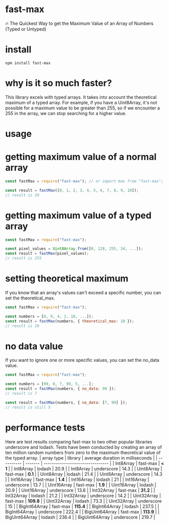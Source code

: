 # fast-max
:fire: The Quickest Way to get the Maximum Value of an Array of Numbers (Typed or Untyped)

# install
```
npm install fast-max
```

# why is it so much faster?
This library excels with typed arrays.  It takes into account the theoretical maximum of a typed array.
For example, if you have a  Uint8Array, it's not possible for a maximum value to be greater than 255,
so if we encounter a 255 in the array, we can stop searching for a higher value.

# usage
# getting maximum value of a normal array
```javascript
const fastMax = require("fast-max"); // or import max from "fast-max";

const result = fastMax([0, 1, 2, 3, 4, 5, 6, 7, 8, 9, 10]);
// result is 10
```

# getting maximum value of a typed array
```javascript
const fastMax = require("fast-max");

const pixel_values = Uint8Array.from([0, 128, 255, 34, ...]);
const result = fastMax(pixel_values);
// result is 255
```

# setting theoretical maximum
If you know that an array's values can't exceed a specific number,
you can set the theoretical_max.
```javascript
const fastMax = require("fast-max");

const numbers = [0, 9, 4, 2, 10, ...]);
const result = fastMax(numbers, { theoretical_max: 10 });
// result is 10
```

# no data value
If you want to ignore one or more specific values, you can set the no_data value.
```javascript
const fastMax = require("fast-max");

const numbers = [99, 0, 7, 99, 5, ...];
const result = fastMax(numbers, { no_data: 99 });
// result is 7

const result = fastMax(numbers, { no_data: [7, 99] });
// result is still 5
```

# performance tests
Here are test results comparing fast-max to two other popular libraries underscore and lodash.
Tests have been conducted by creating an array of ten million random numbers from zero to the maximum
theoretical value of the typed array.
| array type | library | average duration in milliseconds |
| ---------- | ------- | -------------------------------- |
| Int8Array | fast-max | **< 1** | 
| Int8Array | lodash | 20.9 | 
| Int8Array | underscore | 14.3 | 
| Uint8Array | fast-max | **0.1** | 
| Uint8Array | lodash | 21.4 | 
| Uint8Array | underscore | 14.3 | 
| Int16Array | fast-max | **1.4** | 
| Int16Array | lodash | 21 | 
| Int16Array | underscore | 13.7 | 
| Uint16Array | fast-max | **1.9** | 
| Uint16Array | lodash | 20.9 | 
| Uint16Array | underscore | 13.8 | 
| Int32Array | fast-max | **31.2** | 
| Int32Array | lodash | 21.2 | 
| Int32Array | underscore | 14.2 | 
| Uint32Array | fast-max | **109.8** | 
| Uint32Array | lodash | 73.3 | 
| Uint32Array | underscore | 15 | 
| BigInt64Array | fast-max | **115.4** | 
| BigInt64Array | lodash | 237.5 | 
| BigInt64Array | underscore | 222.4 | 
| BigUint64Array | fast-max | **113.9** | 
| BigUint64Array | lodash | 236.4 | 
| BigUint64Array | underscore | 219.7 |
